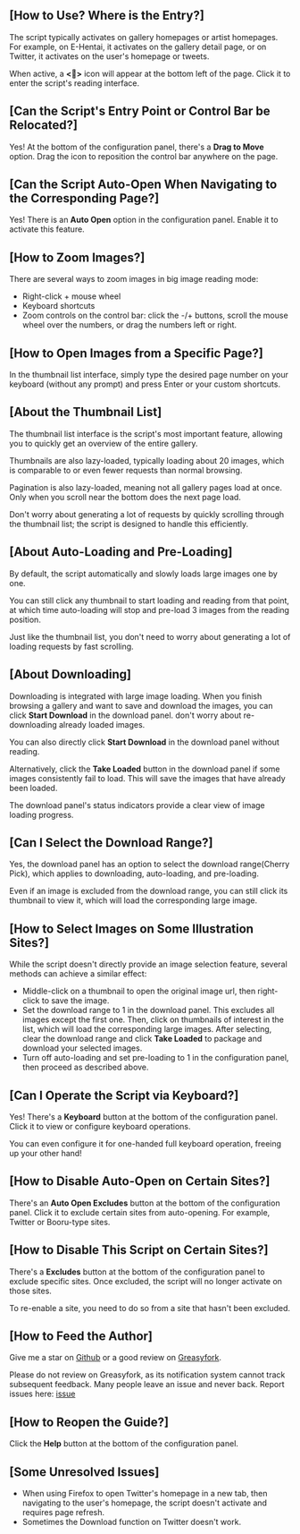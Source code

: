## [How to Use? Where is the Entry?]

The script typically activates on gallery homepages or artist homepages. For example, on E-Hentai, it activates on the gallery detail page, or on Twitter, it activates on the user's homepage or tweets.

When active, a **<🎑>** icon will appear at the bottom left of the page. Click it to enter the script's reading interface.

## [Can the Script's Entry Point or Control Bar be Relocated?]

Yes! At the bottom of the configuration panel, there's a **Drag to Move** option. Drag the icon to reposition the control bar anywhere on the page.

## [Can the Script Auto-Open When Navigating to the Corresponding Page?]

Yes! There is an **Auto Open** option in the configuration panel. Enable it to activate this feature.

## [How to Zoom Images?]

There are several ways to zoom images in big image reading mode:

- Right-click + mouse wheel
- Keyboard shortcuts
- Zoom controls on the control bar: click the -/+ buttons, scroll the mouse wheel over the numbers, or drag the numbers left or right.

## [How to Open Images from a Specific Page?]

In the thumbnail list interface, simply type the desired page number on your keyboard (without any prompt) and press Enter or your custom shortcuts.

## [About the Thumbnail List]

The thumbnail list interface is the script's most important feature, allowing you to quickly get an overview of the entire gallery.

Thumbnails are also lazy-loaded, typically loading about 20 images, which is comparable to or even fewer requests than normal browsing.

Pagination is also lazy-loaded, meaning not all gallery pages load at once. Only when you scroll near the bottom does the next page load.

Don't worry about generating a lot of requests by quickly scrolling through the thumbnail list; the script is designed to handle this efficiently.

## [About Auto-Loading and Pre-Loading]

By default, the script automatically and slowly loads large images one by one.

You can still click any thumbnail to start loading and reading from that point, at which time auto-loading will stop and pre-load 3 images from the reading position.

Just like the thumbnail list, you don't need to worry about generating a lot of loading requests by fast scrolling.

## [About Downloading]

Downloading is integrated with large image loading. When you finish browsing a gallery and want to save and download the images, you can click **Start Download** in the download panel. don't worry about re-downloading already loaded images.

You can also directly click **Start Download** in the download panel without reading.

Alternatively, click the **Take Loaded** button in the download panel if some images consistently fail to load. This will save the images that have already been loaded.

The download panel's status indicators provide a clear view of image loading progress.

## [Can I Select the Download Range?]

Yes, the download panel has an option to select the download range(Cherry Pick), which applies to downloading, auto-loading, and pre-loading.

Even if an image is excluded from the download range, you can still click its thumbnail to view it, which will load the corresponding large image.

## [How to Select Images on Some Illustration Sites?]

While the script doesn't directly provide an image selection feature, several methods can achieve a similar effect:

- Middle-click on a thumbnail to open the original image url, then right-click to save the image.
- Set the download range to 1 in the download panel. This excludes all images except the first one. Then, click on thumbnails of interest in the list, which will load the corresponding large images. After selecting, clear the download range and click **Take Loaded** to package and download your selected images.
- Turn off auto-loading and set pre-loading to 1 in the configuration panel, then proceed as described above.

## [Can I Operate the Script via Keyboard?]

Yes! There's a **Keyboard** button at the bottom of the configuration panel. Click it to view or configure keyboard operations.

You can even configure it for one-handed full keyboard operation, freeing up your other hand!

## [How to Disable Auto-Open on Certain Sites?]

There's an **Auto Open Excludes** button at the bottom of the configuration panel. Click it to exclude certain sites from auto-opening. For example, Twitter or Booru-type sites.

## [How to Disable This Script on Certain Sites?]

There's a **Excludes** button at the bottom of the configuration panel to exclude specific sites. Once excluded, the script will no longer activate on those sites.

To re-enable a site, you need to do so from a site that hasn't been excluded.

## [How to Feed the Author]

Give me a star on [Github](https://github.com/MapoMagpie/eh-view-enhance) or a good review on [Greasyfork](https://greasyfork.org/scripts/397848-e-hentai-view-enhance).

Please do not review on Greasyfork, as its notification system cannot track subsequent feedback. Many people leave an issue and never back.
Report issues here: [issue](https://github.com/MapoMagpie/eh-view-enhance/issues)

## [How to Reopen the Guide?]

Click the **Help** button at the bottom of the configuration panel.

## [Some Unresolved Issues]

- When using Firefox to open Twitter's homepage in a new tab, then navigating to the user's homepage, the script doesn't activate and requires page refresh.
- Sometimes the Download function on Twitter doesn't work.
